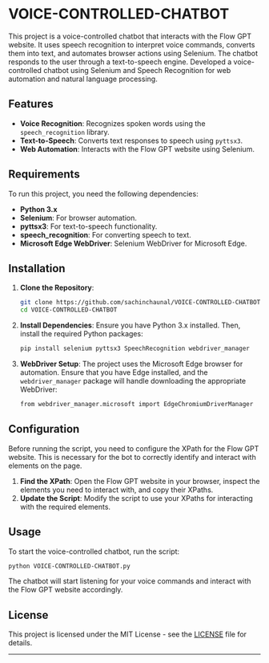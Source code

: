 # VOICE-CONTROLLED-CHATBOT
This project is a voice-controlled chatbot that interacts with the Flow GPT website. It uses speech recognition to interpret voice commands, converts them into text, and automates browser actions using Selenium. The chatbot responds to the user through a text-to-speech engine.
Developed a voice-controlled chatbot using Selenium and Speech Recognition for web automation and natural language processing.

## Features

- **Voice Recognition**: Recognizes spoken words using the `speech_recognition` library.
- **Text-to-Speech**: Converts text responses to speech using `pyttsx3`.
- **Web Automation**: Interacts with the Flow GPT website using Selenium.

## Requirements

To run this project, you need the following dependencies:

- **Python 3.x**
- **Selenium**: For browser automation.
- **pyttsx3**: For text-to-speech functionality.
- **speech_recognition**: For converting speech to text.
- **Microsoft Edge WebDriver**: Selenium WebDriver for Microsoft Edge.

## Installation

1. **Clone the Repository**:
    ```bash
    git clone https://github.com/sachinchaunal/VOICE-CONTROLLED-CHATBOT.git
    cd VOICE-CONTROLLED-CHATBOT
    ```

2. **Install Dependencies**:
    Ensure you have Python 3.x installed. Then, install the required Python packages:
    ```bash
    pip install selenium pyttsx3 SpeechRecognition webdriver_manager
    ```

3. **WebDriver Setup**:
    The project uses the Microsoft Edge browser for automation. Ensure that you have Edge installed, and the `webdriver_manager` package will handle downloading the appropriate WebDriver:
    ```bash
    from webdriver_manager.microsoft import EdgeChromiumDriverManager
    ```

## Configuration

Before running the script, you need to configure the XPath for the Flow GPT website. This is necessary for the bot to correctly identify and interact with elements on the page.

1. **Find the XPath**: Open the Flow GPT website in your browser, inspect the elements you need to interact with, and copy their XPaths.
2. **Update the Script**: Modify the script to use your XPaths for interacting with the required elements.

## Usage

To start the voice-controlled chatbot, run the script:

```bash
python VOICE-CONTROLLED-CHATBOT.py
```

The chatbot will start listening for your voice commands and interact with the Flow GPT website accordingly.

## License

This project is licensed under the MIT License - see the [LICENSE](LICENSE) file for details.

---
